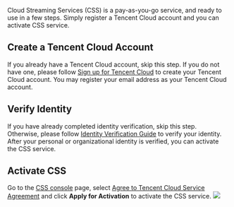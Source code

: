 Cloud Streaming Services (CSS) is a pay-as-you-go service, and ready to use in a few steps. Simply register a Tencent Cloud account and you can activate CSS service.
 
## Create a Tencent Cloud Account

If you already have a Tencent Cloud account, skip this step.
If you do not have one, please follow [Sign up for Tencent Cloud](https://intl.cloud.tencent.com/document/product/378/17985) to create your Tencent Cloud account.
You may register your email address as your Tencent Cloud account.

## Verify Identity

If you have already completed identity verification, skip this step.
Otherwise, please follow [Identity Verification Guide](https://intl.cloud.tencent.com/document/product/378/3629) to verify your identity.
After your personal or organizational identity is verified, you can activate the CSS service.

## Activate CSS

Go to the [CSS console](https://console.cloud.tencent.com/live) page, select [Agree to Tencent Cloud Service Agreement](https://intl.cloud.tencent.com/document/product/301/9248) and click **Apply for Activation** to activate the CSS service.
![](https://main.qcloudimg.com/raw/dec97eeb50fc64dbcbd2b443fa7b96d4.png)
